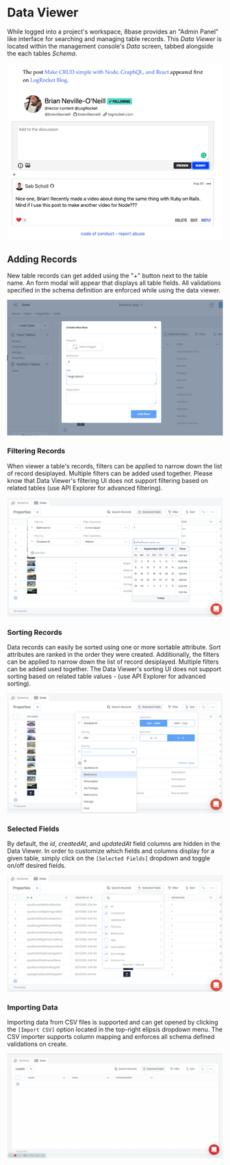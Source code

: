 # Data Viewer

While logged into a project's workspace, 8base provides an "Admin Panel" like interface for searching and managing table records. This *Data Viewer* is located within the management console's *Data* screen, tabbed alongside the each tables *Schema*. 


![8Base Data Viewer](../../.gitbook/assets/data-viewer.png)

## Adding Records
New table records can get added using the "+" button next to the table name. An form modal will appear that displays all table fields. All validations specified in the schema definition are enforced while using the data viewer.

![Adding a new record in the Data Viewer](../../.gitbook/assets/data-viewer-add.png)

### Filtering Records
When viewer a table's records, filters can be applied to narrow down the list of record desiplayed. Multiple filters can be added used together. Please know that Data Viewer's filtering UI does not support filtering based on related tables (use API Explorer for advanced filtering).

![Filtering records in the Data Viewer](../../.gitbook/assets/data-viewer-filtering.png)

### Sorting Records
Data records can easily be sorted using one or more sortable attribute. Sort attributes are ranked in the order they were created. Additionally, the filters can be applied to narrow down the list of record desiplayed. Multiple filters can be added used together. The Data Viewer's sorting UI does not support sorting based on related table values - (use API Explorer for advanced sorting).

![Sorting records in the Data Viewer](../../.gitbook/assets/data-viewer-sorting.png)

### Selected Fields
By default, the *id*, *createdAt*, and *updatedAt* field columns are hidden in the Data Viewer. In order to customize which fields and columns display for a given table, simply click on the `[Selected Fields]` dropdown and toggle on/off desired fields.

![Selecting fields in the Data Viewer](../../.gitbook/assets/data-viewer-selected-fields.png)

### Importing Data
Importing data from CSV files is supported and can get opened by clicking the `[Import CSV]` option located in the top-right elipsis dropdown menu. The CSV importer supports column mapping and enforces all schema defined validations on create.

![Importing records into the Data Viewer](../../.gitbook/assets/data-viewer-import.gif)

